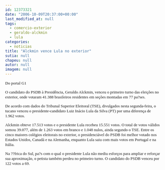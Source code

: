 ```yaml
---
id: 12373321
date: "2006-10-09T20:37:00+00:00"
last_modified_at: null
tags:
  - comercio-exterior
  - geraldo-alckmin
  - lula
categories:
  - noticias
title: "Alckmin vence Lula no exterior"
sutia: null
chapeu: null
autor: null
imagem: null
---
```

<p><FONT size=2></p>
<p><P><FONT face=Verdana>Do portal G1</FONT></P></p>
<p><P><FONT face=Verdana>O candidato do PSDB à Presidência, Geraldo Alckmin, venceu o primeiro turno das eleições no exterior, onde votaram 41.388 brasileiros residentes em seções montadas em 77 pa?ses.</FONT></P></p>
<p><P><FONT face=Verdana>De acordo com dados do Tribunal Superior Eleitoral (TSE), divulgados nesta segunda-feira, o tucano venceu o presidente-candidato Luiz Inácio Lula da Silva (PT) por uma diferença de 1.962 votos.</FONT></P></p>
<p><P><FONT face=Verdana>Alckmin obteve 17.513 votos e o presidente Lula recebeu 15.551 votos. O total de votos válidos somou 39.077, além de 1.263 votos em branco e 1.048 nulos, ainda segundo o TSE. Entre os cinco maiores colégios eleitorais no exterior, o presidenciável do PSDB foi melhor votado nos Estados Unidos, Canadá e na Alemanha, enquanto Lula saiu com mais votos em Portugal e na Itália.</FONT></P></p>
<p><P><FONT face=Verdana>Na ??frica do Sul, pa?s com o qual o presidente Lula não mediu esforços para ampliar e reforçar sua aproximação, o petista também perdeu no primeiro turno. O candidato do PSDB venceu por 122 votos a 69.</FONT></P></FONT> </p>
